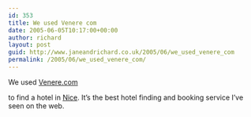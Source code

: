 ```yaml
---
id: 353
title: We used Venere com
date: 2005-06-05T10:17:00+00:00
author: richard
layout: post
guid: http://www.janeandrichard.co.uk/2005/06/we_used_venere_com
permalink: /2005/06/we_used_venere_com/
---
```

We used [Venere.com](http://www.venere.com/)
  
to find a hotel in [Nice](http://v1.janeandrichard.co.uk/travel/Nice2005/index.html). It&#8217;s the best hotel finding and booking service I&#8217;ve seen on the web.